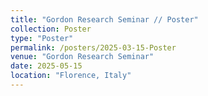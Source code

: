```yaml
---
title: "Gordon Research Seminar // Poster"
collection: Poster
type: "Poster"
permalink: /posters/2025-03-15-Poster
venue: "Gordon Research Seminar"
date: 2025-05-15
location: "Florence, Italy"
---
```



